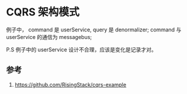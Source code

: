 # CQRS 架构模式

例子中， command 是 userService, query 是 denormalizer; command 与 userService 的通信为 messagebus;

P.S 例子中的 userService 设计不合理，应该是变化是记录才对。

## 参考

1. https://github.com/RisingStack/cqrs-example